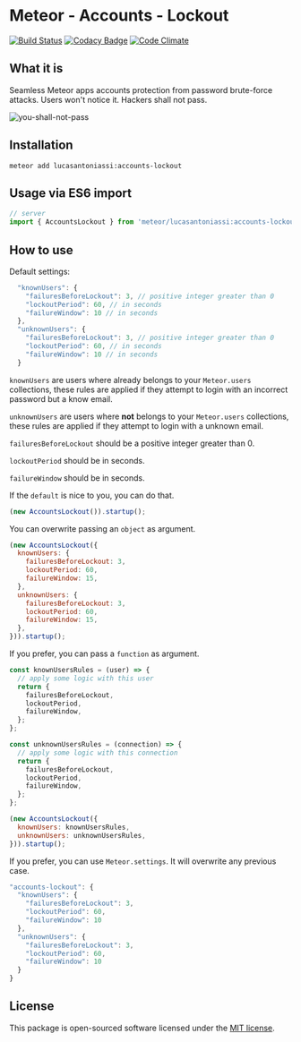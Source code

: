 # Meteor - Accounts - Lockout

[![Build Status](https://travis-ci.org/LucasAntoniassi/meteor-accounts-lockout.svg?branch=master)](https://travis-ci.org/LucasAntoniassi/meteor-accounts-lockout)
[![Codacy Badge](https://api.codacy.com/project/badge/Grade/8ce60fa7e2c24891b9bdfc3b65433d23)](https://www.codacy.com/app/lucasantoniassi/meteor-accounts-lockout?utm_source=github.com&amp;utm_medium=referral&amp;utm_content=LucasAntoniassi/meteor-accounts-lockout&amp;utm_campaign=Badge_Grade)
[![Code Climate](https://codeclimate.com/github/LucasAntoniassi/meteor-accounts-lockout/badges/gpa.svg)](https://codeclimate.com/github/LucasAntoniassi/meteor-accounts-lockout)

## What it is

Seamless Meteor apps accounts protection from password brute-force attacks.
Users won't notice it. Hackers shall not pass.

![you-shall-not-pass](https://cloud.githubusercontent.com/assets/3399956/9023729/007dd2a2-38b1-11e5-807a-b81c6ce00c80.jpg)

## Installation

```
meteor add lucasantoniassi:accounts-lockout
```

## Usage via ES6 import

```javascript
// server
import { AccountsLockout } from 'meteor/lucasantoniassi:accounts-lockout';
```

## How to use

Default settings:

```javascript
  "knownUsers": {
    "failuresBeforeLockout": 3, // positive integer greater than 0
    "lockoutPeriod": 60, // in seconds
    "failureWindow": 10 // in seconds
  },
  "unknownUsers": {
    "failuresBeforeLockout": 3, // positive integer greater than 0
    "lockoutPeriod": 60, // in seconds
    "failureWindow": 10 // in seconds
  }
```

`knownUsers` are users where already belongs to your `Meteor.users` collections,
these rules are applied if they attempt to login with an incorrect password but a know email.

`unknownUsers` are users where **not** belongs to your `Meteor.users` collections,
these rules are applied if they attempt to login with a unknown email.

`failuresBeforeLockout` should be a positive integer greater than 0.

`lockoutPeriod` should be in seconds.

`failureWindow` should be in seconds.

If the `default` is nice to you, you can do that.

```javascript
(new AccountsLockout()).startup();
```

You can overwrite passing an `object` as argument.

```javascript
(new AccountsLockout({
  knownUsers: {
    failuresBeforeLockout: 3,
    lockoutPeriod: 60,
    failureWindow: 15,
  },
  unknownUsers: {
    failuresBeforeLockout: 3,
    lockoutPeriod: 60,
    failureWindow: 15,
  },
})).startup();
```

If you prefer, you can pass a `function` as argument.

```javascript
const knownUsersRules = (user) => {
  // apply some logic with this user
  return {
    failuresBeforeLockout,
    lockoutPeriod,
    failureWindow,
  };
};

const unknownUsersRules = (connection) => {
  // apply some logic with this connection
  return {
    failuresBeforeLockout,
    lockoutPeriod,
    failureWindow,
  };
};

(new AccountsLockout({
  knownUsers: knownUsersRules,
  unknownUsers: unknownUsersRules,
})).startup();
```

If you prefer, you can use `Meteor.settings`. It will overwrite any previous case.

```javascript
"accounts-lockout": {
  "knownUsers": {
    "failuresBeforeLockout": 3,
    "lockoutPeriod": 60,
    "failureWindow": 10
  },
  "unknownUsers": {
    "failuresBeforeLockout": 3,
    "lockoutPeriod": 60,
    "failureWindow": 10
  }
}
```

## License

This package is open-sourced software licensed under the [MIT license](http://opensource.org/licenses/MIT).

